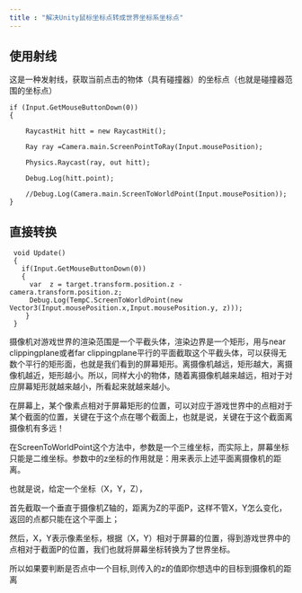 ```yaml
---
title : "解决Unity鼠标坐标点转成世界坐标系坐标点"
---
```


## 使用射线

这是一种发射线，获取当前点击的物体（具有碰撞器）的坐标点（也就是碰撞器范围的坐标点）

```
if (Input.GetMouseButtonDown(0))
{

    RaycastHit hitt = new RaycastHit();

    Ray ray =Camera.main.ScreenPointToRay(Input.mousePosition);

    Physics.Raycast(ray, out hitt);

    Debug.Log(hitt.point);

    //Debug.Log(Camera.main.ScreenToWorldPoint(Input.mousePosition));
}
```

## 直接转换

 ```
  void Update()
  {
   	if(Input.GetMouseButtonDown(0))
    {    
      var  z = target.transform.position.z - camera.transform.position.z;
      Debug.Log(TempC.ScreenToWorldPoint(new Vector3(Input.mousePosition.x,Input.mousePosition.y, z)));
     }
  }
 ```

摄像机对游戏世界的渲染范围是一个平截头体，渲染边界是一个矩形，用与near clippingplane或者far clippingplane平行的平面截取这个平截头体，可以获得无数个平行的矩形面，也就是我们看到的屏幕矩形。离摄像机越远，矩形越大，离摄像机越近，矩形越小。所以，同样大小的物体，随着离摄像机越来越远，相对于对应屏幕矩形就越来越小，所看起来就越来越小。

在屏幕上，某个像素点相对于屏幕矩形的位置，可以对应于游戏世界中的点相对于某个截面的位置，关键在于这个点在哪个截面上，也就是说，关键在于这个截面离摄像机有多远！

在ScreenToWorldPoint这个方法中，参数是一个三维坐标，而实际上，屏幕坐标只能是二维坐标。参数中的z坐标的作用就是：用来表示上述平面离摄像机的距离。

也就是说，给定一个坐标（X，Y，Z），

首先截取一个垂直于摄像机Z轴的，距离为Z的平面P，这样不管X，Y怎么变化，返回的点都只能在这个平面上；

然后，X，Y表示像素坐标，根据（X，Y）相对于屏幕的位置，得到游戏世界中的点相对于截面P的位置，我们也就将屏幕坐标转换为了世界坐标。

所以如果要判断是否点中一个目标,则传入的z的值即你想选中的目标到摄像机的距离
